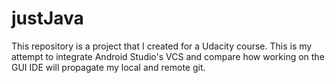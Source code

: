 # justJava

This repository is a project that I created for a Udacity course. This is my attempt to integrate Android Studio's VCS and compare how working on the GUI IDE will propagate my local and remote git. 
